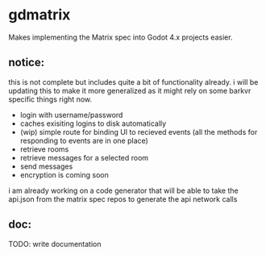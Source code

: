 # gdmatrix

Makes implementing the Matrix spec into Godot 4.x projects easier.

## notice:

this is not complete but includes quite a bit of functionality already. i will be updating this to make it more generalized as it might rely on some barkvr specific things right now.

- login with username/password
- caches exisiting logins to disk automatically
- (wip) simple route for binding UI to recieved events (all the methods for responding to events are in one place)
- retrieve rooms
- retrieve messages for a selected room
- send messages
- encryption is coming soon

i am already working on a code generator that will be able to take the api.json from the matrix spec repos to generate the api network calls

## doc:

TODO: write documentation
